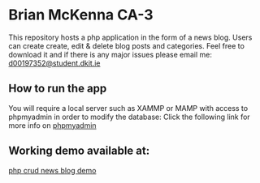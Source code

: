 # Brian McKenna CA-3

This repository hosts a php application in the form of a news blog. Users can create create, edit & delete blog posts and categories. Feel free to download it and if there is any major issues please email me:  d00197352@student.dkit.ie

## How to run the app

You will require a local server such as XAMMP or MAMP with access to phpmyadmin in order to modify the database: Click the following link for more info on [phpmyadmin](https://www.phpmyadmin.net/)

## Working demo available at:

[php crud news blog demo](https://mysql04.comp.dkit.ie/D00197352/ca2_news_blog/index.php)
